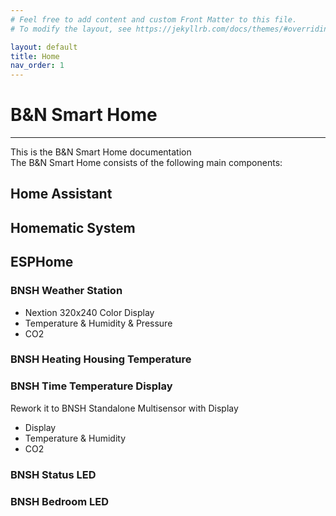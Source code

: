 ```yaml
---
# Feel free to add content and custom Front Matter to this file.
# To modify the layout, see https://jekyllrb.com/docs/themes/#overriding-theme-defaults

layout: default
title: Home
nav_order: 1
---
```


# B&N Smart Home

* * *

This is the B&N Smart Home documentation  
The B&N Smart Home consists of the following main components:

## Home Assistant

## Homematic System

## ESPHome

### BNSH Weather Station

* Nextion 320x240 Color Display
* Temperature & Humidity & Pressure
* CO2

### BNSH Heating Housing Temperature

### BNSH Time Temperature Display

Rework it to BNSH Standalone Multisensor with Display

* Display
* Temperature & Humidity
* CO2

### BNSH Status LED

### BNSH Bedroom LED
